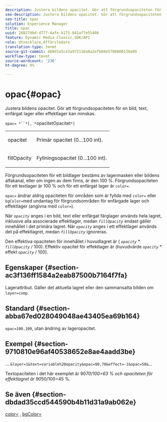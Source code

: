 ```yaml
---
description: Justera bildens opacitet. Gör att förgrundsopaciteten för en bild, text, enfärgat lager eller effektlager kan minskas.
seo-description: Justera bildens opacitet. Gör att förgrundsopaciteten för en bild, text, enfärgat lager eller effektlager kan minskas.
seo-title: opac
solution: Experience Manager
title: opac
uuid: 268279bd-d777-4afe-b175-841af7e55406
feature: Dynamic Media Classic,SDK/API
role: Utvecklare,Affärsledare
translation-type: tm+mt
source-git-commit: 469d1a5c43a972116a8a2efb0de5708800130a99
workflow-type: tm+mt
source-wordcount: '236'
ht-degree: 0%

---
```



# opac{#opac}

Justera bildens opacitet. Gör att förgrundsopaciteten för en bild, text, enfärgat lager eller effektlager kan minskas.

`opac= *``*[, *`opacitetOpacitet`*]`

<table id="simpletable_DA4B5D86C496480886FADB284AD6047F"> 
 <tr class="strow"> 
  <td class="stentry"> <p><span class="varname"> opacitet</span> </p> </td> 
  <td class="stentry"> <p>Primär opacitet (0...100 int). </p></td> 
 </tr> 
 <tr class="strow"> 
  <td class="stentry"> <p><span class="varname"> fillOpacity</span> </p></td> 
  <td class="stentry"> <p>Fyllningsopacitet (0...100 int). </p></td> 
 </tr> 
</table>

Förgrundsopaciteten för ett bildlager bestäms av lagermasken eller bildens alfakanal, eller om ingen av dem finns, är den 100 %. Förgrundsopaciteten för ett textlager är 100 % och för ett enfärgat lager är `color=`.

`opac=` ändrar aldrig opaciteten för områden som är fyllda med  `color=` eller  `bgColor=`med undantag för förgrundsområden för enfärgade lager och effektlager (angivna med  `color=`).

När *`opacity`* anges i en bild, text eller enfärgat färglager används hela lagret, inklusive alla associerade effektlager, medan *`fillOpacity`* endast gäller innehållet i det primära lagret. När *`opacity`* anges i ett effektlager används det på effektlagret, medan *`fillOpacity`* ignoreras.

Den effektiva opaciteten för innehållet i huvudlagret är ( *`opacity`* * *`fillOpacity`* / 100). Effektiv opacitet för effektlager är (huvudvärde *`opacity`* * effekt *`opacity`* / 100).

## Egenskaper {#section-ac3f136ff1584a2eab87500b7164f7fa}

Lagerattribut. Gäller det aktuella lagret eller den sammansatta bilden om `layer=comp`.

## Standard {#section-abba67ed028049048ae43405ea69b164}

`opac=100,100`, utan ändring av lageropacitet.

## Exempel {#section-9710810e96af40538652e8ae4aadd3be}

… `&layer=1&text=variable%20opacity&opac=90,70&effect=-1&opac=50&`…

Textopaciteten i det här exemplet är 90*70/100=63 % och opaciteten för effektlagret är 90*50/100=45 %.

## Se även {#section-dbdad35ccd544590b4b11d31a9ab062e}

[color=](/help/aem-is-ir-api/is-api/http-ref/image-serving-api-ref/c-http-protocol-reference/c-data-types/r-is-http-color.md) ,  [bgColor=](../../../../../is-api/http-ref/image-serving-api-ref/c-http-protocol-reference/c-command-reference/r-bgcolor.md#reference-441371ba4ef54fe781887c5ae448f6ab)
